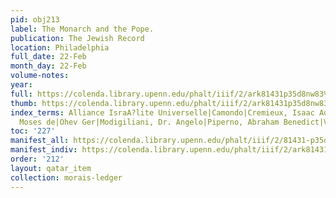 ```yaml
---
pid: obj213
label: The Monarch and the Pope.
publication: The Jewish Record
location: Philadelphia
full_date: 22-Feb
month_day: 22-Feb
volume-notes:
year:
full: https://colenda.library.upenn.edu/phalt/iiif/2/ark81431p35d8nw83%2FSHA256E-s7485110--1ce93c475cb5373a5d6f5e3f9b7c87195d29477f38cf7133900a1dd59e09cc0a.jpeg/full/3500,/0/default.jpg
thumb: https://colenda.library.upenn.edu/phalt/iiif/2/ark81431p35d8nw83%2FSHA256E-s7485110--1ce93c475cb5373a5d6f5e3f9b7c87195d29477f38cf7133900a1dd59e09cc0a.jpeg/full/!200,200/0/default.jpg
index_terms: Alliance IsraA?lite Universelle|Camondo|Cremieux, Isaac Adolphe|Hirsch,
  Moses de|Ohev Ger|Modigiliani, Dr. Angelo|Piperno, Abraham Benedict|Veneziani, Emanuel
toc: '227'
manifest_all: https://colenda.library.upenn.edu/phalt/iiif/2/81431-p35d8nw83/manifest
manifest_indiv: https://colenda.library.upenn.edu/phalt/iiif/2/ark81431p35d8nw83%2FSHA256E-s7485110--1ce93c475cb5373a5d6f5e3f9b7c87195d29477f38cf7133900a1dd59e09cc0a.jpeg
order: '212'
layout: qatar_item
collection: morais-ledger
---
```

